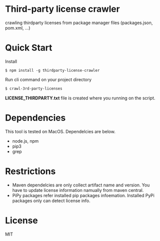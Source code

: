 # Third-party license crawler
crawling thirdparty licenses from package manager files (packages.json, pom.xml, ...)

# Quick Start
Install
```bashnpm install -g thirdparty-license-crawler
$ npm install -g thirdparty-license-crawler
```

Run cli command on your project directory
```bash
$ crawl-3rd-party-licenses
```

**LICENSE_THIRDPARTY.txt** file is created where you running on the script.

# Dependencies
This tool is tested on MacOS. Dependelcies are below.
* node.js, npm
* pip3
* grep

# Restrictions
* Maven dependelcies are only collect artifact name and version. You have to update license information namually from maven central.
* PiPy packages refer installed pip packages infoemation. Installed PyPi packages only can detect license info.

# License
MIT